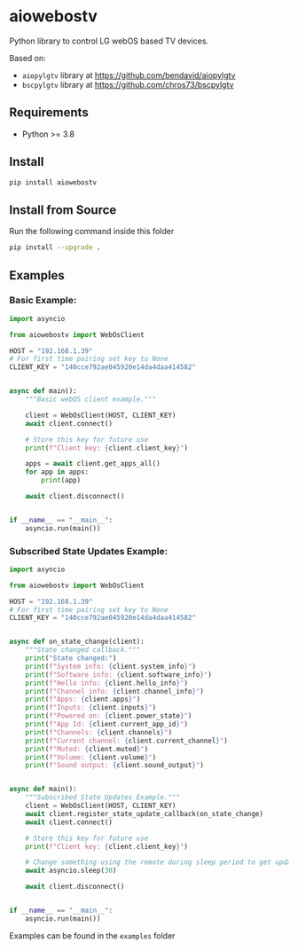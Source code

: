 # aiowebostv
Python library to control LG webOS based TV devices.

Based on:
- `aiopylgtv` library at https://github.com/bendavid/aiopylgtv
- `bscpylgtv` library at https://github.com/chros73/bscpylgtv

## Requirements
- Python >= 3.8

## Install
```bash
pip install aiowebostv
```

## Install from Source
Run the following command inside this folder
```bash
pip install --upgrade .
```

## Examples
### Basic Example:
```python
import asyncio

from aiowebostv import WebOsClient

HOST = "192.168.1.39"
# For first time pairing set key to None
CLIENT_KEY = "140cce792ae045920e14da4daa414582"


async def main():
    """Basic webOS client example."""

    client = WebOsClient(HOST, CLIENT_KEY)
    await client.connect()

    # Store this key for future use
    print(f"Client key: {client.client_key}")

    apps = await client.get_apps_all()
    for app in apps:
        print(app)

    await client.disconnect()


if __name__ == "__main__":
    asyncio.run(main())
```

### Subscribed State Updates Example:
```python
import asyncio

from aiowebostv import WebOsClient

HOST = "192.168.1.39"
# For first time pairing set key to None
CLIENT_KEY = "140cce792ae045920e14da4daa414582"


async def on_state_change(client):
    """State changed callback."""
    print("State changed:")
    print(f"System info: {client.system_info}")
    print(f"Software info: {client.software_info}")
    print(f"Hello info: {client.hello_info}")
    print(f"Channel info: {client.channel_info}")
    print(f"Apps: {client.apps}")
    print(f"Inputs: {client.inputs}")
    print(f"Powered on: {client.power_state}")
    print(f"App Id: {client.current_app_id}")
    print(f"Channels: {client.channels}")
    print(f"Current channel: {client.current_channel}")
    print(f"Muted: {client.muted}")
    print(f"Volume: {client.volume}")
    print(f"Sound output: {client.sound_output}")


async def main():
    """Subscribed State Updates Example."""
    client = WebOsClient(HOST, CLIENT_KEY)
    await client.register_state_update_callback(on_state_change)
    await client.connect()

    # Store this key for future use
    print(f"Client key: {client.client_key}")

    # Change something using the remote during sleep period to get updates
    await asyncio.sleep(30)

    await client.disconnect()


if __name__ == "__main__":
    asyncio.run(main())
```

Examples can be found in the `examples` folder
